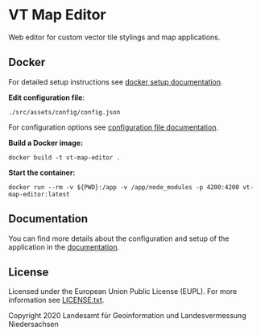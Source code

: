 # VT Map Editor

Web editor for custom vector tile stylings and map applications.

## Docker

For detailed setup instructions see [docker setup documentation](docs/docker-setup.adoc).

**Edit configuration file**:

`./src/assets/config/config.json`

For configuration options see [configuration file documentation](docs/configuration.adoc).

**Build a Docker image:**

`docker build -t vt-map-editor .`

**Start the container:**

`docker run --rm -v ${PWD}:/app -v /app/node_modules -p 4200:4200 vt-map-editor:latest`

## Documentation
You can find more details about the configuration and setup of the application in the [documentation](docs/vt-map-editor.adoc).

## License
Licensed under the European Union Public License (EUPL). For more information see [LICENSE.txt](LICENSE.txt).

Copyright 2020 Landesamt für Geoinformation und Landesvermessung Niedersachsen
